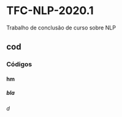 # TFC-NLP-2020.1
Trabalho de conclusão de curso sobre NLP

## cod
### Códigos
 
#### hm

##### bla

###### d
